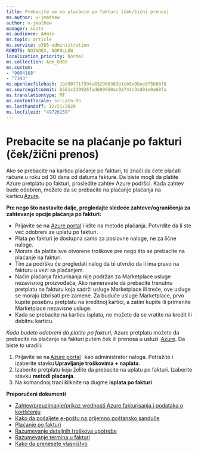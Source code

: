 ```yaml
---
title: Prebacite se na plaćanje po fakturi (ček/žični prenos)
ms.author: v-jmathew
author: v-jmathew
manager: scotv
ms.audience: Admin
ms.topic: article
ms.service: o365-administration
ROBOTS: NOINDEX, NOFOLLOW
localization_priority: Normal
ms.collection: Adm_O365
ms.custom:
- "9004168"
- "7343"
ms.openlocfilehash: 1be90771f994e832960383b1cb5e0bee8f5b08f8
ms.sourcegitcommit: b561c339926fad609950ac92744c3cd91e0a68fa
ms.translationtype: MT
ms.contentlocale: sr-Latn-RS
ms.lasthandoff: 12/21/2020
ms.locfileid: "49726159"
---
```

# <a name="switch-to-invoice-pay-chequewire-transfer---legacy-wd"></a>Prebacite se na plaćanje po fakturi (ček/žični prenos)

Ako se prebacite na karticu plaćanje po fakturi, to znači da ćete plaćati račune u roku od 30 dana od datuma fakture. Da biste mogli da platite Azure pretplatu po fakturi, prosledite zahtev Azure podršci. Kada zahtev bude odobren, možete da se prebacite na plaćanje plaćanja na karticu [Azure](https://portal.azure.com/).

**Pre nego što nastavite dalje, pregledajte sledeće zahteve/ograničenja za zahtevanje opcije plaćanja po fakturi:**

- Prijavite se na [Azure portal](https://portal.azure.com/) i idite na metode plaćanja. Potvrdite da li ste već odobreni za uplatu po fakturi.
- Plata po fakturi je dostupna samo za poslovne naloge, ne za lične naloge.
- Morate da platite sve otvorene troškove pre nego što se prebacite na plaćanje na fakturi.
- Tim za podršku će pregledati nalog da bi utvrdio da li ima pravo na fakturu u vezi sa plaćanjem.
- Način plaćanja fakturisanja nije podržan za Marketplace usluge nezavisnog proizvođača; Ako nameravate da prebacite trenutnu pretplatu na fakturu koja sadrži usluge Marketplace ili treće, ove usluge se moraju izbrisati pre zamene. Za buduće usluge Marketplace, prvo kupite posebnu pretplatu na kreditnoj kartici, a zatim kupite ili primenite Marketplace nezavisne usluge.
- Kada se prebacite na karticu isplata, ne možete da se vratite na kredit ili debitnu karticu.

*Kada budete odobreni da platite po fakturi*, Azure pretplatu možete da prebacite na plaćanje na fakturi putem ček ili prenosa u usluzi  [Azure](https://portal.azure.com/).
Da biste to uradili:

1. Prijavite se na [Azure portal](https://portal.azure.com/)   kao administrator naloga. Potražite i izaberite stavku **Upravljanje troškovima + naplata**.
2. Izaberite pretplatu koju želite da prebacite na uplatu po fakturi. Izaberite stavku **metodi plaćanja**.
3. Na komandnoj traci kliknite na dugme **isplata po fakturi** .

**Preporučeni dokumenti**

- [Zahtev/preuzimanje/prikaz vrednosti Azure fakturisanja i podataka o korišćenju](https://docs.microsoft.com/azure/billing/billing-download-azure-invoice-daily-usage-date)
- [Kako da pošaljete e-poštu na prijemno poštansko sanduče](https://docs.microsoft.com/azure/billing/billing-download-azure-invoice-daily-usage-date)
- [Plaćanje po fakturi](https://docs.microsoft.com/azure/billing/billing-how-to-pay-by-invoice)
- [Razumevanje detaljnih troškova upotrebe](https://docs.microsoft.com/azure/billing/billing-understand-your-bill)
- [Razumevanje termina u fakturi](https://docs.microsoft.com/azure/billing/billing-understand-your-invoice)
- [Kako da prenesete vlasništvo](https://docs.microsoft.com/azure/billing/billing-subscription-transfer)
